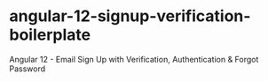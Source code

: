 # angular-12-signup-verification-boilerplate

Angular 12  - Email Sign Up with Verification, Authentication & Forgot Password
